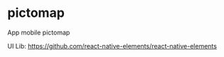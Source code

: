 # pictomap
App mobile pictomap

UI Lib: https://github.com/react-native-elements/react-native-elements
